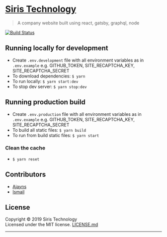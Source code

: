 # [Siris Technology](https://siristechnology.com)

> A company website built using react, gatsby, graphql, node

[![Build Status](https://travis-ci.com/siristechnology/siris-technology.svg?branch=master)](https://travis-ci.com/siristechnology/siris-technology)

## Running locally for development

- Create `.env.development` file with all environment variables as in `.env.example` e.g. GITHUB_TOKEN, SITE_RECAPTCHA_KEY, SITE_RECAPTCHA_SECRET
- To download dependencies: `$ yarn`
- To run locally: `$ yarn start:dev`
- To stop dev server: `$ yarn stop:dev`

## Running production build

- Create `.env.production` file with all environment variables as in `.env.example` e.g. GITHUB_TOKEN, SITE_RECAPTCHA_KEY, SITE_RECAPTCHA_SECRET
- To build all static files: `$ yarn build`
- To run from build static files: `$ yarn start`

### Clean the cache

- `$ yarn reset`

## Contributors

- [Ajayns](https://github.com/ajayns)
- [Ismail](https://smakosh.com)

## License

Copyright © 2019 Siris Technology\
Licensed under the MIT license. [LICENSE.md](LICENSE.md)

---
